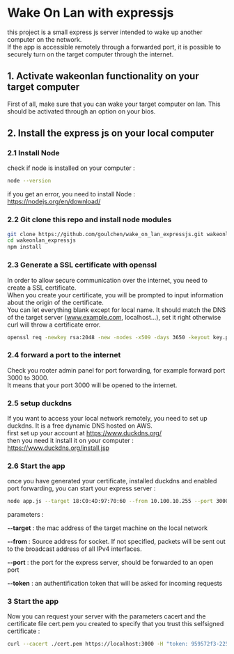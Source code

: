 # Wake On Lan with expressjs

this project is a small express js server intended to wake up another computer on the network.<br/>
If the app is accessible remotely through a forwarded port, it is possible to securely turn on the target computer through the internet.<br/>
## 1. Activate wakeonlan functionality on your target computer
First of all, make sure that you can wake your target computer on lan. This should be activated through an option on your bios.<br/>

## 2. Install the express js on your local computer 
### 2.1 Install Node
check if node is installed on your computer :
 ```bash
node --version
```
if you get an error, you need to install Node : https://nodejs.org/en/download/

### 2.2 Git clone this repo and install node modules
```bash
git clone https://github.com/goulchen/wake_on_lan_expressjs.git wakeonlan_expressjs
cd wakeonlan_expressjs
npm install
```
### 2.3 Generate a SSL certificate with openssl
In order to allow secure communication over the internet, you need to create a SSL certificate.<br />
When you create your certificate, you will be prompted to input information about the origin of the certificate.<br />
You can let everything blank except for local name. It should match the DNS of the target server (www.example.com, localhost...), set it right otherwise curl will throw a certificate error.

```bash
openssl req -newkey rsa:2048 -new -nodes -x509 -days 3650 -keyout key.pem -out cert.pem
```
### 2.4 forward a port to the internet
Check you rooter admin panel for port forwarding, for example forward port 3000 to 3000. <br /> It means that your port 3000 will be opened to the internet.
### 2.5 setup duckdns
If you want to access your local network remotely, you need to set up duckdns. It is a free dynamic DNS hosted on AWS.<br />
first set up your account at https://www.duckdns.org/ <br />
then you need it install it on your computer : https://www.duckdns.org/install.jsp
### 2.6 Start the app
once you have generated your certificate, installed duckdns and enabled port forwarding, you can start your express server :

```bash
node app.js --target 18:C0:4D:97:70:60 --from 10.100.10.255 --port 3000 --token 959572f3-2250-4663-95f1-5241e1d9ba56
```

parameters :<br />

<b>--target</b> : the mac address of the target machine on the local network<br />

<b>--from </b>:  Source address for socket. If not specified, packets will be sent out to the broadcast address of all IPv4 interfaces.<br />

<b>--port</b> : the port for the express server, should be forwarded to an open port<br />

<b>--token</b> : an authentification token that will be asked for incoming requests<br />

### 3 Start the app
Now you can request your server with the parameters cacert and the certificate file cert.pem you created to specify that you trust this selfsigned certificate :<br />


```bash
curl --cacert ./cert.pem https://localhost:3000 -H "token: 959572f3-2250-4663-95f1-5241e1d9ba56"
```

